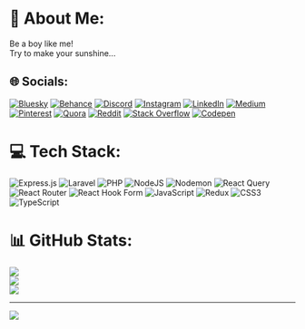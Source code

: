 # 💫 About Me:
Be a boy like me!<br>Try to make your sunshine...


## 🌐 Socials:
[![Bluesky](https://img.shields.io/badge/bluesky-0285FF?style=for-the-badge&logo=bluesky&logoColor=%23FFFFFF)](https://bsky.app/profile/TahaEasy) [![Behance](https://img.shields.io/badge/Behance-1769ff?logo=behance&logoColor=white)](https://behance.net/tahashameli) [![Discord](https://img.shields.io/badge/Discord-%237289DA.svg?logo=discord&logoColor=white)](https://discord.gg/Tahaeasy) [![Instagram](https://img.shields.io/badge/Instagram-%23E4405F.svg?logo=Instagram&logoColor=white)](https://instagram.com/TahaEasyy) [![LinkedIn](https://img.shields.io/badge/LinkedIn-%230077B5.svg?logo=linkedin&logoColor=white)](https://linkedin.com/in/taha-shameli-531a28282) [![Medium](https://img.shields.io/badge/Medium-12100E?logo=medium&logoColor=white)](https://medium.com/@TahaEasy) [![Pinterest](https://img.shields.io/badge/Pinterest-%23E60023.svg?logo=Pinterest&logoColor=white)](https://pinterest.com/TahaEasy) [![Quora](https://img.shields.io/badge/Quora-%23B92B27.svg?logo=Quora&logoColor=white)](https://quora.com/profile/TahaEasy) [![Reddit](https://img.shields.io/badge/Reddit-%23FF4500.svg?logo=Reddit&logoColor=white)](https://reddit.com/user/TahaEasy) [![Stack Overflow](https://img.shields.io/badge/-Stackoverflow-FE7A16?logo=stack-overflow&logoColor=white)](https://stackoverflow.com/users/19914793) [![Codepen](https://img.shields.io/badge/Codepen-000000?style=for-the-badge&logo=codepen&logoColor=white)](https://codepen.io/TahaEasy) 

# 💻 Tech Stack:
![Express.js](https://img.shields.io/badge/express.js-%23404d59.svg?style=for-the-badge&logo=express&logoColor=%2361DAFB) ![Laravel](https://img.shields.io/badge/laravel-%23FF2D20.svg?style=for-the-badge&logo=laravel&logoColor=white) ![PHP](https://img.shields.io/badge/php-%23777BB4.svg?style=for-the-badge&logo=php&logoColor=white) ![NodeJS](https://img.shields.io/badge/node.js-6DA55F?style=for-the-badge&logo=node.js&logoColor=white) ![Nodemon](https://img.shields.io/badge/NODEMON-%23323330.svg?style=for-the-badge&logo=nodemon&logoColor=%BBDEAD) ![React Query](https://img.shields.io/badge/-React%20Query-FF4154?style=for-the-badge&logo=react%20query&logoColor=white) ![React Router](https://img.shields.io/badge/React_Router-CA4245?style=for-the-badge&logo=react-router&logoColor=white) ![React Hook Form](https://img.shields.io/badge/React%20Hook%20Form-%23EC5990.svg?style=for-the-badge&logo=reacthookform&logoColor=white) ![JavaScript](https://img.shields.io/badge/javascript-%23323330.svg?style=for-the-badge&logo=javascript&logoColor=%23F7DF1E) ![Redux](https://img.shields.io/badge/redux-%23593d88.svg?style=for-the-badge&logo=redux&logoColor=white) ![CSS3](https://img.shields.io/badge/css3-%231572B6.svg?style=for-the-badge&logo=css3&logoColor=white) ![TypeScript](https://img.shields.io/badge/typescript-%23007ACC.svg?style=for-the-badge&logo=typescript&logoColor=white)
# 📊 GitHub Stats:
![](https://github-readme-stats.vercel.app/api?username=TahaEasy&theme=dracula&hide_border=false&include_all_commits=true&count_private=true)<br/>
![](https://github-readme-streak-stats.herokuapp.com/?user=TahaEasy&theme=dracula&hide_border=false)<br/>
![](https://github-readme-stats.vercel.app/api/top-langs/?username=TahaEasy&theme=dracula&hide_border=false&include_all_commits=true&count_private=true&layout=compact)

---
[![](https://visitcount.itsvg.in/api?id=TahaEasy&icon=5&color=2)](https://visitcount.itsvg.in)

<!-- Proudly created with GPRM ( https://gprm.itsvg.in ) -->
